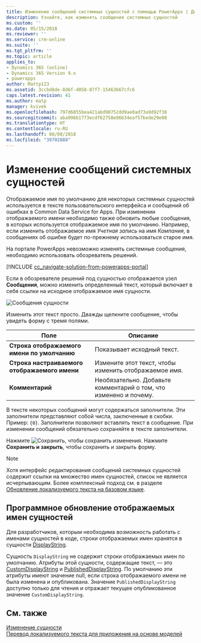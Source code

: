 ```yaml
---
title: Изменение сообщений системных сущностей с помощью PowerApps | Документы Майкрософт
description: Узнайте, как изменять сообщения системных сущностей
ms.custom: ''
ms.date: 05/15/2018
ms.reviewer: ''
ms.service: crm-online
ms.suite: ''
ms.tgt_pltfrm: ''
ms.topic: article
applies_to:
- Dynamics 365 (online)
- Dynamics 365 Version 9.x
- powerapps
author: Mattp123
ms.assetid: 3ccbd8de-8d6f-4058-87f7-15463667cfc6
caps.latest.revision: 41
ms.author: matp
manager: kvivek
ms.openlocfilehash: 797d6855bea421abd90752dd9ae0ad73a9d92f38
ms.sourcegitcommit: aba996b1773ecdf62758e06b34eaf57bede29e08
ms.translationtype: HT
ms.contentlocale: ru-RU
ms.lasthandoff: 08/08/2018
ms.locfileid: "39702888"
---
```

# <a name="edit-system-entity-messages"></a>Изменение сообщений системных сущностей

Отображаемое имя по умолчанию для некоторых системных сущностей используется в тексте пользовательского интерфейса и сообщений об ошибках в Common Data Service for Apps. При изменении отображаемого имени необходимо также обновить любые сообщения, в которых используется отображаемое имя по умолчанию. Например, если изменить отображаемое имя *Учетная запись* на имя *Компания*, в сообщениях об ошибке будет по-прежнему использоваться старое имя.  

На портале PowerApps невозможно изменять системные сообщения, необходимо использовать обозреватель решений.

[!INCLUDE [cc_navigate-solution-from-powerapps-portal](../../includes/cc_navigate-solution-from-powerapps-portal.md)]

Если в обозревателе решений под сущностью отображается узел **Сообщения**, можно изменить определенный текст, который включает в себя ссылки на исходное отображаемое имя сущности. 

![Сообщения сущности](../model-driven-apps/media/entity-messages.png)

Изменить этот текст просто. Дважды щелкните сообщение, чтобы увидеть форму с тремя полями.  
  
|Поле|Описание|  
|-----------|-----------------|  
|**Строка отображаемого имени по умолчанию**|Показывает исходный текст.|  
|**Строка настраиваемого отображаемого имени**|Измените этот текст, чтобы изменить отображаемое имя.|  
|**Комментарий**|Необязательно. Добавьте комментарий о том, что изменено и почему.|  
  
В тексте некоторых сообщений могут содержаться заполнители. Эти заполнители представляют собой числа, заключенные в скобки. Пример: `{0}`. Заполнители позволяют вставлять текст в сообщение. При изменении сообщений обязательно сохраняйте в тексте заполнители. 

Нажмите ![Сохранить](media/save-entity-icon-solution-explorer.png), чтобы сохранить изменения. Нажмите **Сохранить и закрыть**, чтобы сохранить и закрыть форму.

> [!NOTE]
> Хотя интерфейс редактирования сообщений системных сущностей содержит ссылки на множество имен сущностей, список не является исчерпывающим. Более комплексный подход см. в разделе [Обновление локализуемого текста на базовом языке](../model-driven-apps/translate-localizable-text.md#updating-localizable-text-in-the-base-language).

## <a name="programmatically-update-entity-display-strings"></a>Программное обновление отображаемых имен сущностей

Для разработчиков, которым необходима возможность работать с именами сущностей в коде, строки отображаемых имен хранятся в сущности [DisplayString](../../developer/common-data-service/reference/entities/displaystring.md). 

Сущность `DisplayString` не содержит строки отображаемых имен по умолчанию. Атрибуты этой сущности, содержащие текст, — это [CustomDisplayString](../../developer/common-data-service/reference/entities/displaystring.md#BKMK_CustomDisplayString) и [PublishedDisplayString](../../developer/common-data-service/reference/entities/displaystring.md#BKMK_PublishedDisplayString). По умолчанию эти атрибуты имеют значение null, если строка отображаемого имени не была изменена и опубликована. Значение `PublishedDisplayString` доступно только для чтения и отражает текущее опубликованное значение `CustomDisplayString`.
 
## <a name="see-also"></a>См. также
[Изменение сущности](edit-entities.md)<br />
[Перевод локализуемого текста для приложения на основе моделей](../model-driven-apps/translate-localizable-text.md)
